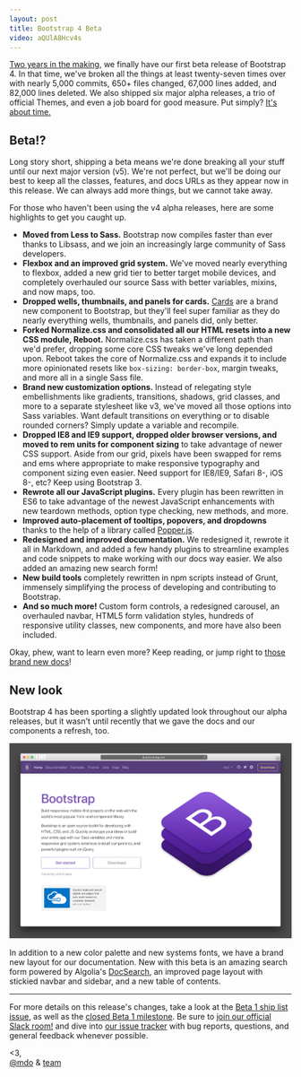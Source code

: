 ```yaml
---
layout: post
title: Bootstrap 4 Beta
video: aQUlA8Hcv4s
---
```


[Two years in the making](/2015/08/19/bootstrap-4-alpha/), we finally have our first beta release of Bootstrap 4. In that time, we've broken all the things at least twenty-seven times over with nearly 5,000 commits, 650+ files changed, 67,000 lines added, and 82,000 lines deleted. We also shipped six major alpha releases, a trio of official Themes, and even a job board for good measure. Put simply? [It's about time.](https://www.youtube.com/watch?v=_J6-3l3hCm0)

## Beta!?

Long story short, shipping a beta means we're done breaking all your stuff until our next major version (v5). We're not perfect, but we'll be doing our best to keep all the classes, features, and docs URLs as they appear now in this release. We can always add more things, but we cannot take away.

For those who haven't been using the v4 alpha releases, here are some highlights to get you caught up.

- **Moved from Less to Sass.** Bootstrap now compiles faster than ever thanks to Libsass, and we join an increasingly large community of Sass developers.
- **Flexbox and an improved grid system.** We've moved nearly everything to flexbox, added a new grid tier to better target mobile devices, and completely overhauled our source Sass with better variables, mixins, and now maps, too.
- **Dropped wells, thumbnails, and panels for cards.** [Cards](https://getbootstrap.com/docs/4.0/components/card/) are a brand new component to Bootstrap, but they'll feel super familiar as they do nearly everything wells, thumbnails, and panels did, only better.
- **Forked Normalize.css and consolidated all our HTML resets into a new CSS module, Reboot.** Normalize.css has taken a different path than we'd prefer, dropping some core CSS tweaks we've long depended upon. Reboot takes the core of Normalize.css and expands it to include more opinionated resets like `box-sizing: border-box`, margin tweaks, and more all in a single Sass file.
- **Brand new customization options.** Instead of relegating style embellishments like gradients, transitions, shadows, grid classes, and more to a separate stylesheet like v3, we've moved all those options into Sass variables. Want default transitions on everything or to disable rounded corners? Simply update a variable and recompile.
- **Dropped IE8 and IE9 support, dropped older browser versions, and moved to rem units for component sizing** to take advantage of newer CSS support. Aside from our grid, pixels have been swapped for rems and ems where appropriate to make responsive typography and component sizing even easier. Need support for IE8/IE9, Safari 8-, iOS 8-, etc? Keep using Bootstrap 3.
- **Rewrote all our JavaScript plugins.** Every plugin has been rewritten in ES6 to take advantage of the newest JavaScript enhancements with new teardown methods, option type checking, new methods, and more.
- **Improved auto-placement of tooltips, popovers, and dropdowns** thanks to the help of a library called [Popper.js](https://popper.js.org).
- **Redesigned and improved documentation.** We redesigned it, rewrote it all in Markdown, and added a few handy plugins to streamline examples and code snippets to make working with our docs way easier. We also added an amazing new search form!
- **New build tools** completely rewritten in npm scripts instead of Grunt, immensely simplifying the process of developing and contributing to Bootstrap.
- **And so much more!** Custom form controls, a redesigned carousel, an overhauled navbar, HTML5 form validation styles, hundreds of responsive utility classes, new components, and more have also been included.

Okay, phew, want to learn even more? Keep reading, or jump right to [those brand new docs](https://getbootstrap.com)!

## New look
Bootstrap 4 has been sporting a slightly updated look throughout our alpha releases, but it wasn't until recently that we gave the docs and our components a refresh, too.

[![Bootstrap 4 beta docs](/assets/img/2017/bootstrap-4-beta.png)](https://getbootstrap.com)

In addition to a new color palette and new systems fonts, we have a brand new layout for our documentation. New with this beta is an amazing search form powered by Algolia's [DocSearch](https://community.algolia.com/docsearch/), an improved page layout with stickied navbar and sidebar, and a new table of contents.

---

For more details on this release's changes, take a look at the [Beta 1 ship list issue](https://github.com/twbs/bootstrap/issues/21568), as well as the [closed Beta 1 milestone](https://github.com/twbs/bootstrap/milestone/41?closed=1). Be sure to [join our official Slack room!](https://bootstrap-slack.herokuapp.com) and dive into [our issue tracker](https://github.com/twbs/bootstrap/issues/) with bug reports, questions, and general feedback whenever possible.

<3,<br>
[@mdo](https://twitter.com/mdo) & [team](https://github.com/twbs)
